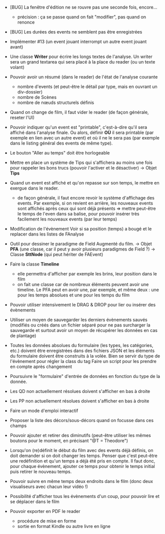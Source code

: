 * [BUG] La fenêtre d'édition ne se rouvre pas une seconde fois, encore…
  - précision : ça se passe quand on fait "modifier", pas quand on renonce
* [BUG] Les durées des events ne semblent pas être enregistrées
* Implémenter #13 (un event jouant interrompt un autre event jouant avant)

* Une classe **Writer** pour écrire les longs textes de l'analyse. Un writer sera un grand textarea qui sera placé à la place du reader (ou un texte volant)

* Pouvoir avoir un résumé (dans le reader) de l'état de l'analyse courante
  - nombre d'events (et peut-être le détail par type, mais en ouvrant un div-dossier)
  - nombre de Scènes
  - nombre de nœuds structurels définis

* Quand on change de film, il faut vider le reader (de façon générale, reseter l'UI)

* Pouvoir indiquer qu'un event est "printable", c'est-à-dire qu'il sera affiché dans l'analyse finale. Ou alors, définir **OÙ** il sera printable (par exemple en lien avec un autre event) et où il ne le sera pas (par exemple dans le listing général des events de même type).

* Le bouton "Aller au temps" doit être horlogeable

* Mettre en place un système de Tips qui s'affichera au moins une fois pour rappeler les bons trucs (pouvoir l'activer et le désactiver)
  -> Objet **Tips**

* Quand un event est affiché et qu'on repasse sur son temps, le mettre en exergue dans le reader.
  - de façon générale, il faut encore revoir le système d'affichage des events. Par exemple, si on revient en arrière, les nouveaux events sont affichés après ceux qui sont déjà présents
  => mettre peut-être le temps de l'even dans sa balise, pour pouvoir insérer très facilement les nouveaux events (par leur temps)

* Modification de l'évènement
  Voir si sa position (temps) a bougé et le replacer dans les listes de FAnalyse

* Outil pour dessiner le paradigme de Field Augmenté du film.
  -> Objet **PFA** (une classe, car il peut y avoir plusieurs paradigmes de Field ?)
  -> Classe **SttNode** (qui peut hériter de FAEvent)

* Faire la classe **Timeline**
  - elle permettra d'afficher par exemple les brins, leur position dans le film
  - on fait une classe car de nombreux éléments peuvent avoir une timeline. Le PFA peut en avoir une, par exemple, et même deux : une pour les temps absolues et une pour les temps du film

* Pouvoir utiliser intensivement le DRAG & DROP pour lier ou insérer des évènements
* Utiliser un moyen de sauvegarder les derniers évènements sauvés (modifiés ou créés dans un fichier séparé pour ne pas surcharger la sauvegarde et surtout avoir un moyen de récupérer les données en cas de plantage)

* Toutes les données absolues du formulaire (les types, les catégories, etc.) doivent être enregistrées dans des fichiers JSON et les éléments du formulaire doivent être construits à la volée.
  Bien se servir du type de l'évènement pour régler la class du tag
  Faire un script pour les prendre en compte après changement
* Poursuivre le "formulaire" d'entrée de données en fonction du type de la donnée.
* Les QD non actuellement résolues doivent s'afficher en bas à droite
* Les PP non actuellement résolues doivent s'afficher en bas à droite

* Faire un mode d'emploi interactif
* Proposer la liste des décors/sous-décors quand on focusse dans ces champs
* Pouvoir ajouter et retirer des diminutifs (peut-être utiliser les mêmes boutons pour le moment, en précisant "@T = Theodore")
* Lorsqu'on (re)définit le début du film avec des events déjà définis, on doit demander si on doit changer les temps. Penser que c'est peut-être une redéfinition et qu'un temps a déjà été pris en compte. Il faut donc, pour chaque évènement, ajouter ce temps pour obtenir le temps initial puis retirer le nouveau temps.
* Pouvoir suivre en même temps deux endroits dans le film (donc deux visualiseurs avec chacun leur vidéo !)
* Possibilité d'afficher tous les évènements d'un coup, pour pouvoir lire et se déplacer dans le film
* Pouvoir exporter en PDF le reader
  - procédure de mise en forme
  - sortie en format Kindle ou autre livre en ligne

